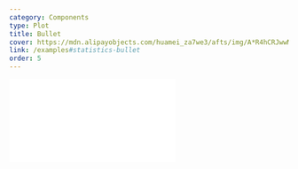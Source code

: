 ```yaml
---
category: Components
type: Plot
title: Bullet
cover: https://mdn.alipayobjects.com/huamei_za7we3/afts/img/A*R4hCRJwwMhgAAAAAAAAAAAAADo2bAQ/original
link: /examples#statistics-bullet
order: 5
---
```


<embed src="@/docs/options/plots/special/bullet.zh.md"></embed>
